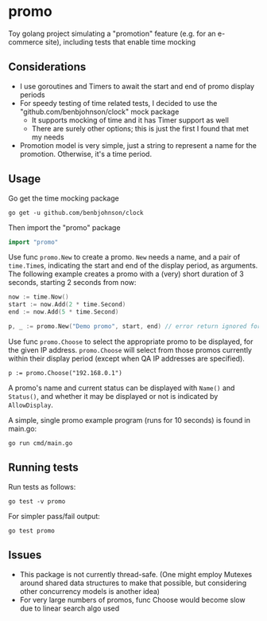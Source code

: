 # promo

Toy golang project simulating a "promotion" feature (e.g. for an e-commerce site), including tests that enable time mocking

## Considerations

* I use goroutines and Timers to await the start and end of promo display periods
* For speedy testing of time related tests, I decided to use the "github.com/benbjohnson/clock" mock package
	* It supports mocking of time and it has Timer support as well
	* There are surely other options; this is just the first I found that met my needs
* Promotion model is very simple, just a string to represent a name for the promotion. Otherwise, it's a time period.

## Usage

Go get the time mocking package
```
go get -u github.com/benbjohnson/clock
```

Then import the "promo" package 

```go
import "promo"
```

Use func `promo.New` to create a promo. `New` needs a name, and a pair of `time.Time`s, indicating the start and end of the display period, as arguments. The following example creates a promo with a (very) short duration of 3 seconds, starting 2 seconds from now:

```go
now := time.Now()
start := now.Add(2 * time.Second)
end := now.Add(5 * time.Second)

p, _ := promo.New("Demo promo", start, end) // error return ignored for brevity
```

Use func `promo.Choose` to select the appropriate promo to be displayed, for the given IP address. `promo.Choose` will select from those promos currently within their display period (except when QA IP addresses are specified).
```
p := promo.Choose("192.168.0.1")
```

A promo's name and current status can be displayed with `Name()` and `Status()`, and whether it may be displayed or not is indicated by `AllowDisplay`. 

A simple, single promo example program (runs for 10 seconds) is found in main.go:

```
go run cmd/main.go
```

## Running tests

Run tests as follows:
```
go test -v promo

```
For simpler pass/fail output:
```
go test promo
```

## Issues

* This package is not currently thread-safe. (One might employ Mutexes around shared data structures to make that possible, but considering other concurrency models is another idea)
* For very large numbers of promos, func Choose would become slow due to linear search algo used
